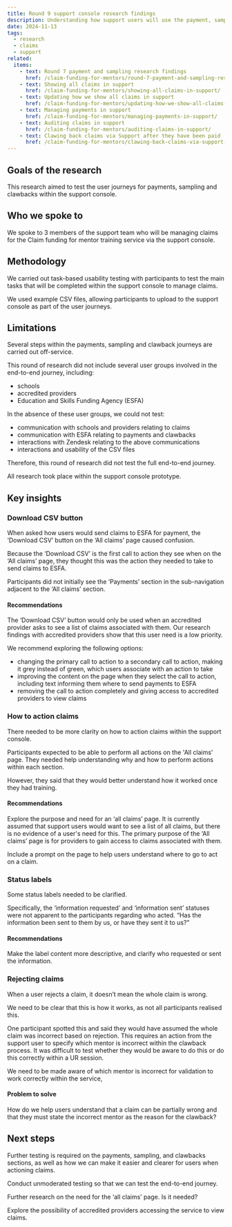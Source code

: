 ```yaml
---
title: Round 9 support console research findings
description: Understanding how support users will use the payment, sampling and clawback processes
date: 2024-11-13
tags:
  - research
  - claims
  - support
related:
  items:
    - text: Round 7 payment and sampling research findings
      href: /claim-funding-for-mentors/round-7-payment-and-sampling-research-findings/
    - text: Showing all claims in support
      href: /claim-funding-for-mentors/showing-all-claims-in-support/
    - text: Updating how we show all claims in support
      href: /claim-funding-for-mentors/updating-how-we-show-all-claims-in-support/
    - text: Managing payments in support
      href: /claim-funding-for-mentors/managing-payments-in-support/
    - text: Auditing claims in support
      href: /claim-funding-for-mentors/auditing-claims-in-support/
    - text: Clawing back claims via Support after they have been paid
      href: /claim-funding-for-mentors/clawing-back-claims-via-support-after-they-have-been-paid/
---
```


## Goals of the research

This research aimed to test the user journeys for payments, sampling and clawbacks within the support console.

## Who we spoke to

We spoke to 3 members of the support team who will be managing claims for the Claim funding for mentor training service via the support console.

## Methodology

We carried out task-based usability testing with participants to test the main tasks that will be completed within the support console to manage claims.

We used example CSV files, allowing participants to upload to the support console as part of the user journeys.

## Limitations

Several steps within the payments, sampling and clawback journeys are carried out off-service.

This round of research did not include several user groups involved in the end-to-end journey, including:

- schools
- accredited providers
- Education and Skills Funding Agency (ESFA)

In the absence of these user groups, we could not test:

- communication with schools and providers relating to claims
- communication with ESFA relating to payments and clawbacks
- interactions with Zendesk relating to the above communications
- interactions and usability of the CSV files

Therefore, this round of research did not test the full end-to-end journey.

All research took place within the support console prototype.

## Key insights

### Download CSV button

When asked how users would send claims to ESFA for payment, the ‘Download CSV’ button on the ‘All claims’ page caused confusion.

Because the ‘Download CSV’ is the first call to action they see when on the ‘All claims’ page, they thought this was the action they needed to take to send claims to ESFA.

Participants did not initially see the ‘Payments’ section in the sub-navigation adjacent to the ‘All claims’ section.

#### Recommendations

The ‘Download CSV’ button would only be used when an accredited provider asks to see a list of claims associated with them. Our research findings with accredited providers show that this user need is a low priority.

We recommend exploring the following options:

- changing the primary call to action to a secondary call to action, making it grey instead of green, which users associate with an action to take
- improving the content on the page when they select the call to action, including text informing them where to send payments to ESFA
- removing the call to action completely and giving access to accredited providers to view claims

### How to action claims

There needed to be more clarity on how to action claims within the support console.

Participants expected to be able to perform all actions on the 'All claims' page. They needed help understanding why and how to perform actions within each section.

However, they said that they would better understand how it worked once they had training.

#### Recommendations

Explore the purpose and need for an ‘all claims’ page. It is currently assumed that support users would want to see a list of all claims, but there is no evidence of a user's need for this. The primary purpose of the ‘All claims’ page is for providers to gain access to claims associated with them.

Include a prompt on the page to help users understand where to go to act on a claim.

### Status labels

Some status labels needed to be clarified.

Specifically, the ‘information requested’ and ‘information sent’ statuses were not apparent to the participants regarding who acted. “Has the information been sent to them by us, or have they sent it to us?”

#### Recommendations

Make the label content more descriptive, and clarify who requested or sent the information.

### Rejecting claims

When a user rejects a claim, it doesn’t mean the whole claim is wrong.

We need to be clear that this is how it works, as not all participants realised this.

One participant spotted this and said they would have assumed the whole claim was incorrect based on rejection. This requires an action from the support user to specify which mentor is incorrect within the clawback process. It was difficult to test whether they would be aware to do this or do this correctly within a UR session.

We need to be made aware of which mentor is incorrect for validation to work correctly within the service,

#### Problem to solve

How do we help users understand that a claim can be partially wrong and that they must state the incorrect mentor as the reason for the clawback?

## Next steps

Further testing is required on the payments, sampling, and clawbacks sections, as well as how we can make it easier and clearer for users when actioning claims.

Conduct unmoderated testing so that we can test the end-to-end journey.

Further research on the need for the ‘all claims’ page. Is it needed?

Explore the possibility of accredited providers accessing the service to view claims.
